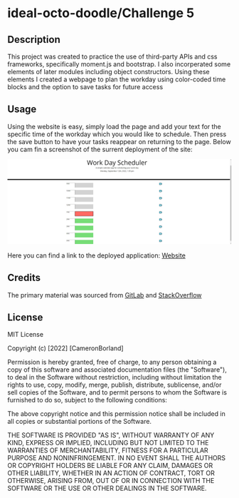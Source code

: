 # ideal-octo-doodle/Challenge 5

## Description
 
 This project was created to practice the use of third-party APIs and css frameworks, specifically moment.js and bootstrap. I also incorperated some elements of later modules including object constructors. Using these elements I created a webpage to plan the workday using color-coded time blocks and the option to save tasks for future access

 ## Usage
 Using the website is easy, simply load the page and add your text for the specific time of the workday which you would like to schedule. Then press the save button to have your tasks reappear on returning to the page. Below you cam fin a screenshot of the surrent deployment of the site:

 ![screenshot](./assets/Screenshot%202022-09-12%20135021.jpg)

 Here you can find a link to the deployed application: [Website](https://borthvader.github.io/ideal-octo-doodle/)

 ## Credits 

 The primary material was sourced from [GitLab](https://utoronto.bootcampcontent.com/utoronto-bootcamp/UTOR-VIRT-FSF-FT-05-2022-U-LOLC/-/tree/main/04-Web-APIs/02-Challenge) and [StackOverflow](https://stackoverflow.com/)

 ## License 

MIT License

Copyright (c) [2022] [CameronBorland]

Permission is hereby granted, free of charge, to any person obtaining a copy
of this software and associated documentation files (the "Software"), to deal
in the Software without restriction, including without limitation the rights
to use, copy, modify, merge, publish, distribute, sublicense, and/or sell
copies of the Software, and to permit persons to whom the Software is
furnished to do so, subject to the following conditions:

The above copyright notice and this permission notice shall be included in all
copies or substantial portions of the Software.

THE SOFTWARE IS PROVIDED "AS IS", WITHOUT WARRANTY OF ANY KIND, EXPRESS OR
IMPLIED, INCLUDING BUT NOT LIMITED TO THE WARRANTIES OF MERCHANTABILITY,
FITNESS FOR A PARTICULAR PURPOSE AND NONINFRINGEMENT. IN NO EVENT SHALL THE
AUTHORS OR COPYRIGHT HOLDERS BE LIABLE FOR ANY CLAIM, DAMAGES OR OTHER
LIABILITY, WHETHER IN AN ACTION OF CONTRACT, TORT OR OTHERWISE, ARISING FROM,
OUT OF OR IN CONNECTION WITH THE SOFTWARE OR THE USE OR OTHER DEALINGS IN THE
SOFTWARE.
